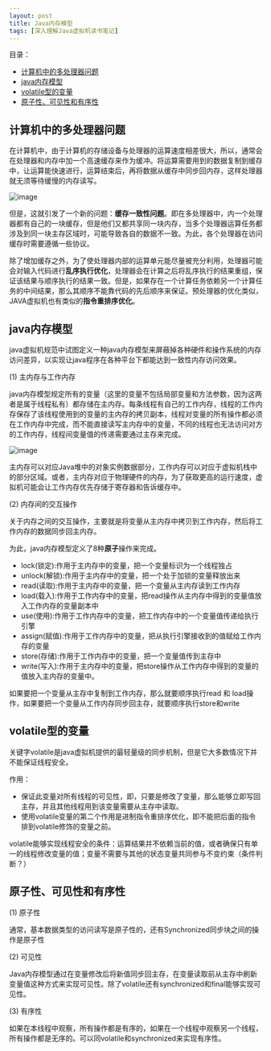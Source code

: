 ```yaml
---
layout: post
title: Java内存模型
tags: [深入理解Java虚拟机读书笔记]
---
```

目录：
- [计算机中的多处理器问题](#计算机中的多处理器问题)
- [java内存模型](#java内存模型)
- [volatile型的变量](#volatile型的变量)
- [原子性、可见性和有序性](#原子性、可见性和有序性)

## 计算机中的多处理器问题

在计算机中，由于计算机的存储设备与处理器的运算速度相差很大，所以，通常会在处理器和内存中加一个高速缓存来作为缓冲。将运算需要用到的数据复制到缓存中，让运算能快速进行，运算结束后，再将数据从缓存中同步回内存，这样处理器就无须等待缓慢的内存读写。

![image](https://ruanwenjun.github.io/images/memory/jisuanjimemory.png)

但是，这就引发了一个新的问题：**缓存一致性问题**。即在多处理器中，内一个处理器都有自己的一块缓存，但是他们又都共享同一块内存，当多个处理器运算任务都涉及到同一块主存区域时，可能导致各自的数据不一致。为此，各个处理器在访问缓存时需要遵循一些协议。

除了增加缓存之外，为了使处理器内部的运算单元能尽量被充分利用，处理器可能会对输入代码进行**乱序执行优化**，处理器会在计算之后将乱序执行的结果重组，保证该结果与顺序执行的结果一致。但是，如果存在一个计算任务依赖另一个计算任务的中间结果，那么其顺序不能靠代码的先后顺序来保证。预处理器的优化类似，JAVA虚拟机也有类似的**指令重排序优化**。

## java内存模型

java虚拟机规范中试图定义一种java内存模型来屏蔽掉各种硬件和操作系统的内存访问差异，以实现让java程序在各种平台下都能达到一致性内存访问效果。

(1) 主内存与工作内存

java内存模型规定所有的变量（这里的变量不包括局部变量和方法参数，因为这两者是属于线程私有）都存储在主内存。每条线程有自己的工作内存，线程的工作内存保存了该线程使用到的变量的主内存的拷贝副本，线程对变量的所有操作都必须在工作内存中完成，而不能直接读写主内存中的变量，不同的线程也无法访问对方的工作内存，线程间变量值的传递需要通过主存来完成。

![image](https://ruanwenjun.github.io/images/memory/javamemory.png)

主内存可以对应Java堆中的对象实例数据部分，工作内存可以对应于虚拟机栈中的部分区域。或者，主内存对应于物理硬件的内存，为了获取更高的运行速度，虚拟机可能会让工作内存优先存储于寄存器和告诉缓存中。

(2) 内存间的交互操作

关于内存之间的交互操作，主要就是将变量从主内存中拷贝到工作内存，然后将工作内存的数据同步回主内存。

为此，java内存模型定义了8种**原子**操作来完成。

- lock(锁定):作用于主内存中的变量，把一个变量标识为一个线程独占
- unlock(解锁):作用于主内存中的变量，把一个处于加锁的变量释放出来
- read(读取):作用于主内存中的变量，把一个变量从主内存读到工作内存
- load(载入):作用于工作内存中的变量，把read操作从主内存中得到的变量值放入工作内存的变量副本中
- use(使用):作用于工作内存中的变量，把工作内存中的一个变量值传递给执行引擎
- assign(赋值):作用于工作内存中的变量，把从执行引擎接收到的值赋给工作内存的变量
- store(存储):作用于工作内存中的变量，把一个变量值传到主存中
- write(写入):作用于主内存中的变量，把store操作从工作内存中得到的变量的值放入主内存的变量中。

如果要把一个变量从主存中复制到工作内存，那么就要顺序执行read 和 load操作，如果要把一个变量从工作内存同步回主存，就要顺序执行store和write

## volatile型的变量

关键字volatile是java虚拟机提供的最轻量级的同步机制，但是它大多数情况下并不能保证线程安全。

作用：

- 保证此变量对所有线程的可见性，即，只要是修改了变量，那么能够立即写回主存，并且其他线程用到该变量需要从主存中读取。
- 使用volatile变量的第二个作用是进制指令重排序优化，即不能把后面的指令排到volatile修饰的变量之前。

volatile能够实现线程安全的条件：运算结果并不依赖当前的值，或者确保只有单一的线程修改变量的值；变量不需要与其他的状态变量共同参与不变约束（条件判断？）

## 原子性、可见性和有序性

(1) 原子性

通常，基本数据类型的访问读写是原子性的，还有Synchronized同步块之间的操作是原子性

(2) 可见性

Java内存模型通过在变量修改后将新值同步回主存，在变量读取前从主存中刷新变量值这种方式来实现可见性。除了volatile还有synchronized和final能够实现可见性。

(3) 有序性

如果在本线程中观察，所有操作都是有序的，如果在一个线程中观察另一个线程，所有操作都是无序的。可以同volatile和synchronized来实现有序性。
